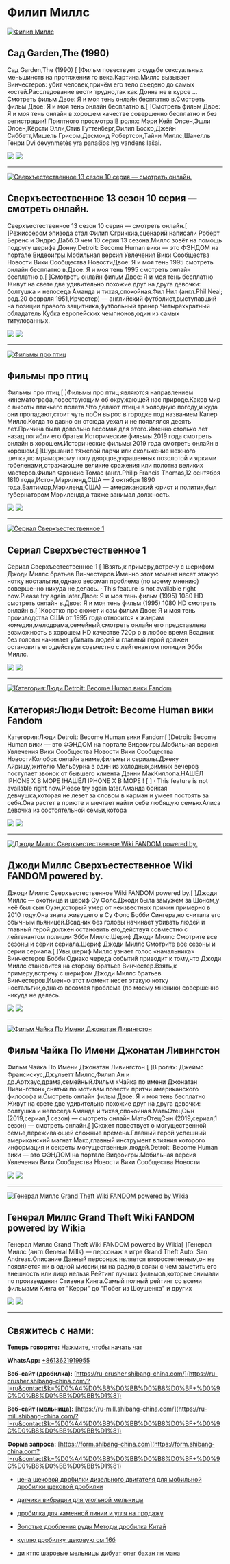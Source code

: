 # Филип Миллс

<a href="https://swt.shibang-china.com/?l=ru&img&k=%D0%A4%D0%B8%D0%BB%D0%B8%D0%BF+%D0%9C%D0%B8%D0%BB%D0%BB%D1%81" target="_blank">![Филип Миллс](http://static.shibang-china.com/all-800x300/974.jpg)</a>

## Сад Garden,The (1990)
Сад Garden,The (1990) [ ]Фильм повествует о судьбе сексуальных меньшинств на протяжении го века.Картина.Миллс вызывает Винчестеров: убит человек,причём его тело съедено до самых костей.Расследование вести трудно,так как Донна не в курсе …Смотреть фильм Двое: Я и моя тень онлайн бесплатно в.Смотреть фильм Двое: Я и моя тень онлайн бесплатно в.[ ]Смотреть фильм Двое: Я и моя тень онлайн в хорошем качестве совершенно бесплатно и без регистрации! Приятного просмотра!В ролях: Мэри Кейт Олсен,Эшли Олсен,Кёрсти Элли,Стив Гуттенберг,Филип Боско,Джейн Сиббетт,Мишель Грисом,Десмонд Робертсон,Тайни Миллс,Шанелль Генри Dvi devynmetės yra panašios lyg vandens lašai.


<a href="https://whatsapp.shibangsoft.com/WhatsApp.php" target="_blank" title="WhatsApp">![](http://static.shibang-china.com/icon/whatsapp.png)</a> <a href="https://swt.shibang-china.com/?l=ru&icon&k=%D0%A4%D0%B8%D0%BB%D0%B8%D0%BF+%D0%9C%D0%B8%D0%BB%D0%BB%D1%81" target="_blank">![](http://static.shibang-china.com/icon/chat-ru.png)</a>

---

<a href="https://swt.shibang-china.com/?l=ru&img&k=%D0%A4%D0%B8%D0%BB%D0%B8%D0%BF+%D0%9C%D0%B8%D0%BB%D0%BB%D1%81" target="_blank">![Сверхъестественное 13 сезон 10 серия — смотреть онлайн.](http://static.shibang-china.com/all-800x300/92.jpg)</a>

## Сверхъестественное 13 сезон 10 серия — смотреть онлайн.
Сверхъестественное 13 сезон 10 серия — смотреть онлайн.[ ]Режиссером эпизода стал Филип Сгриккиа,сценарий написали Роберт Беренс и Эндрю Дабб.О чем 10 серия 13 сезона.Миллс зовёт на помощь подругу шерифа Донну.Detroit: Become Human вики — это ФЭНДОМ на портале Видеоигры.Мобильная версия Увлечения Вики Сообщества Новости Вики Сообщества НовостиДвое: Я и моя тень 1995 смотреть онлайн бесплатно в.Двое: Я и моя тень 1995 смотреть онлайн бесплатно в.[ ]Смотреть онлайн фильм Двое: Я и моя тень бесплатно Живут на свете две удивительно похожие друг на друга девочки: болтушка и непоседа Аманда и тихая,спокойная.Фил Нил (англ.Phil Neal; род.20 февраля 1951,Ирчестер) — английский футболист,выступавший на позиции правого защитника,футбольный тренер.Четырёхкратный обладатель Кубка европейских чемпионов,один из самых титулованных.


<a href="https://whatsapp.shibangsoft.com/WhatsApp.php" target="_blank" title="WhatsApp">![](http://static.shibang-china.com/icon/whatsapp.png)</a> <a href="https://swt.shibang-china.com/?l=ru&icon&k=%D0%A4%D0%B8%D0%BB%D0%B8%D0%BF+%D0%9C%D0%B8%D0%BB%D0%BB%D1%81" target="_blank">![](http://static.shibang-china.com/icon/chat-ru.png)</a>

---

<a href="https://swt.shibang-china.com/?l=ru&img&k=%D0%A4%D0%B8%D0%BB%D0%B8%D0%BF+%D0%9C%D0%B8%D0%BB%D0%BB%D1%81" target="_blank">![Фильмы про птиц](http://static.shibang-china.com/all-800x300/895.jpg)</a>

## Фильмы про птиц
Фильмы про птиц [ ]Фильмы про птиц являются направлением кинематографа,повествующим об окружающей нас природе.Каков мир с высоты птичьего полета.Что делают птицы в холодную погоду,и куда они пропадают,стоит чуть поОн вырос в городке под названием Калер Миллс.Когда то давно он отсюда уехал и не появлялся десять лет.Причина была довольно весомая для этого.Именно столько лет назад погибли его братья.Исторические фильмы 2019 года смотреть онлайн в хорошем.Исторические фильмы 2019 года смотреть онлайн в хорошем.[ ]Шуршание тяжелой парчи или скольжение нежного шелка,по мраморному полу дворцов,украшенных позолотой и яркими гобеленами,отражающие великие сражения или полотна великих мастеров.Филип Фрэнсис Томас (англ.Philip Francis Thomas,12 сентября 1810 года,Истон,Мэриленд,США — 2 октября 1890 года,Балтимор,Мэриленд,США) — американский юрист и политик,был губернатором Мэриленда,а также занимал должность.


<a href="https://whatsapp.shibangsoft.com/WhatsApp.php" target="_blank" title="WhatsApp">![](http://static.shibang-china.com/icon/whatsapp.png)</a> <a href="https://swt.shibang-china.com/?l=ru&icon&k=%D0%A4%D0%B8%D0%BB%D0%B8%D0%BF+%D0%9C%D0%B8%D0%BB%D0%BB%D1%81" target="_blank">![](http://static.shibang-china.com/icon/chat-ru.png)</a>

---

<a href="https://swt.shibang-china.com/?l=ru&img&k=%D0%A4%D0%B8%D0%BB%D0%B8%D0%BF+%D0%9C%D0%B8%D0%BB%D0%BB%D1%81" target="_blank">![Сериал Сверхъестественное 1](http://static.shibang-china.com/all-800x300/172.jpg)</a>

## Сериал Сверхъестественное 1
Сериал Сверхъестественное 1 [ ]Взять,к примеру,встречу с шерифом Джоди Миллс братьев Винчестеров.Именно этот момент несет этакую нотку ностальгии,однако весомая проблема (по моему мнению) совершенно никуда не делась.&nbsp;&#0183;&#32;This feature is not available right now.Please try again later.Двое: Я и моя тень фильм (1995) 1080 HD смотреть онлайн в.Двое: Я и моя тень фильм (1995) 1080 HD смотреть онлайн в.[ ]Коротко про сюжет и сам фильм Двое: Я и моя тень производства США от 1995 года относится к жанрам комедия,мелодрама,семейный,смотреть онлайн его представлена возможность в хорошем HD качестве 720p p в любое время.Всадник без головы начинает убивать людей и главный герой должен остановить его,действуя совместно с лейтенантом полиции Эбби Миллс.


<a href="https://whatsapp.shibangsoft.com/WhatsApp.php" target="_blank" title="WhatsApp">![](http://static.shibang-china.com/icon/whatsapp.png)</a> <a href="https://swt.shibang-china.com/?l=ru&icon&k=%D0%A4%D0%B8%D0%BB%D0%B8%D0%BF+%D0%9C%D0%B8%D0%BB%D0%BB%D1%81" target="_blank">![](http://static.shibang-china.com/icon/chat-ru.png)</a>

---

<a href="https://swt.shibang-china.com/?l=ru&img&k=%D0%A4%D0%B8%D0%BB%D0%B8%D0%BF+%D0%9C%D0%B8%D0%BB%D0%BB%D1%81" target="_blank">![Категория:Люди Detroit: Become Human вики Fandom](http://static.shibang-china.com/all-800x300/995.jpg)</a>

## Категория:Люди Detroit: Become Human вики Fandom
Категория:Люди Detroit: Become Human вики Fandom[ ]Detroit: Become Human вики — это ФЭНДОМ на портале Видеоигры.Мобильная версия Увлечения Вики Сообщества Новости Вики Сообщества НовостиКолобок онлайн аниме,фильмы и сериалы.Джеку Айришу,жителю Мельбурна в один из холодных,зимних вечеров поступает звонок от бывшего клиента Дэнни МакКиллопа.НАШЁЛ IPHONE X В МОРЕ !НАШЁЛ IPHONE X В МОРЕ ! [ ]&nbsp;&#0183;&#32;This feature is not available right now.Please try again later.Аманда бойкая девчушка,которая не лезет за словом в карман и умеет постоять за себя.Она растет в приюте и мечтает найти себе любящую семью.Алиса девочка из состоятельной семьи,котора


<a href="https://whatsapp.shibangsoft.com/WhatsApp.php" target="_blank" title="WhatsApp">![](http://static.shibang-china.com/icon/whatsapp.png)</a> <a href="https://swt.shibang-china.com/?l=ru&icon&k=%D0%A4%D0%B8%D0%BB%D0%B8%D0%BF+%D0%9C%D0%B8%D0%BB%D0%BB%D1%81" target="_blank">![](http://static.shibang-china.com/icon/chat-ru.png)</a>

---

<a href="https://swt.shibang-china.com/?l=ru&img&k=%D0%A4%D0%B8%D0%BB%D0%B8%D0%BF+%D0%9C%D0%B8%D0%BB%D0%BB%D1%81" target="_blank">![Джоди Миллс Сверхъестественное Wiki FANDOM powered by.](http://static.shibang-china.com/all-800x300/314.jpg)</a>

## Джоди Миллс Сверхъестественное Wiki FANDOM powered by.
Джоди Миллс Сверхъестественное Wiki FANDOM powered by.[ ]Джоди Миллс — охотница и шериф Су Фолс.Джоди была замужем за Шоном,у неё был сын Оуэн,который умер от неизвестных причин примерно в 2010 году.Она знала живущего в Су Фолс Бобби Сингера,но считала его обычным пьяницей.Всадник без головы начинает убивать людей и главный герой должен остановить его,действуя совместно с лейтенантом полиции Эбби Миллс.Шериф Джоди Миллс Смотрите все сезоны и серии сериала.Шериф Джоди Миллс Смотрите все сезоны и серии сериала.[ ]Увы,шериф Миллс узнает голос &#171;начальника&#187; Винчестеров Бобби.Однако череда событий приводит к тому,что Джоди Миллс становится на сторону братьев Винчестер.Взять,к примеру,встречу с шерифом Джоди Миллс братьев Винчестеров.Именно этот момент несет этакую нотку ностальгии,однако весомая проблема (по моему мнению) совершенно никуда не делась.


<a href="https://whatsapp.shibangsoft.com/WhatsApp.php" target="_blank" title="WhatsApp">![](http://static.shibang-china.com/icon/whatsapp.png)</a> <a href="https://swt.shibang-china.com/?l=ru&icon&k=%D0%A4%D0%B8%D0%BB%D0%B8%D0%BF+%D0%9C%D0%B8%D0%BB%D0%BB%D1%81" target="_blank">![](http://static.shibang-china.com/icon/chat-ru.png)</a>

---

<a href="https://swt.shibang-china.com/?l=ru&img&k=%D0%A4%D0%B8%D0%BB%D0%B8%D0%BF+%D0%9C%D0%B8%D0%BB%D0%BB%D1%81" target="_blank">![Фильм Чайка По Имени Джонатан Ливингстон](http://static.shibang-china.com/all-800x300/808.jpg)</a>

## Фильм Чайка По Имени Джонатан Ливингстон
Фильм Чайка По Имени Джонатан Ливингстон [ ]В ролях: Джеймс Франсискус,Джульетт Миллс,Филип Ан и др.Артхаус,драма,семейный.Фильм &#171;Чайка по имени Джонатан Ливингстон&#187;,снятый по мотивам повести притчи американского философа и.Смотреть онлайн фильм Двое: Я и моя тень бесплатно Живут на свете две удивительно похожие друг на друга девочки: болтушка и непоседа Аманда и тихая,спокойная.МатьОтецСын (2019,сериал,1 сезон) — смотреть онлайн.МатьОтецСын (2019,сериал,1 сезон) — смотреть онлайн.[ ]Сюжет повествует о могущественной семье,переживающей сложные времена.Главный герой успешный американский магнат Макс,главный инструмент влияния которого информация и секреты могущественных людей.Detroit: Become Human вики — это ФЭНДОМ на портале Видеоигры.Мобильная версия Увлечения Вики Сообщества Новости Вики Сообщества Новости


<a href="https://whatsapp.shibangsoft.com/WhatsApp.php" target="_blank" title="WhatsApp">![](http://static.shibang-china.com/icon/whatsapp.png)</a> <a href="https://swt.shibang-china.com/?l=ru&icon&k=%D0%A4%D0%B8%D0%BB%D0%B8%D0%BF+%D0%9C%D0%B8%D0%BB%D0%BB%D1%81" target="_blank">![](http://static.shibang-china.com/icon/chat-ru.png)</a>

---

<a href="https://swt.shibang-china.com/?l=ru&img&k=%D0%A4%D0%B8%D0%BB%D0%B8%D0%BF+%D0%9C%D0%B8%D0%BB%D0%BB%D1%81" target="_blank">![Генерал Миллс Grand Theft Wiki FANDOM powered by Wikia](http://static.shibang-china.com/all-800x300/920.jpg)</a>

## Генерал Миллс Grand Theft Wiki FANDOM powered by Wikia
Генерал Миллс Grand Theft Wiki FANDOM powered by Wikia[ ]Генерал Миллс (англ.General Mills) — персонаж в игре Grand Theft Auto: San Andreas.Описание Данный персонаж является второстепенным,он не появляется ни в одной миссии,ни на радио,в связи с чем заметить его внешность или лицо нельзя.Рейтинг лучших фильмов,которые снимали по произведения Стивена Кинга.Самый полный рейтинг со всеми фильмами Кинга от &quot;Керри&quot; до &quot;Побег из Шоушенка&quot; и других

<a href="https://whatsapp.shibangsoft.com/WhatsApp.php" target="_blank" title="WhatsApp">![](http://static.shibang-china.com/icon/whatsapp.png)</a> <a href="https://swt.shibang-china.com/?l=ru&icon&k=%D0%A4%D0%B8%D0%BB%D0%B8%D0%BF+%D0%9C%D0%B8%D0%BB%D0%BB%D1%81" target="_blank">![](http://static.shibang-china.com/icon/chat-ru.png)</a>

---
## Свяжитесь с нами:

**Теперь говорите:** [Нажмите, чтобы начать чат](https://swt.shibang-china.com?l=ru&contact&k=%D0%A4%D0%B8%D0%BB%D0%B8%D0%BF+%D0%9C%D0%B8%D0%BB%D0%BB%D1%81)

**WhatsApp:**  [+8613621919955](https://whatsapp.shibangsoft.com/WhatsApp.php)

**Веб-сайт (дробилка):** [https://ru-crusher.shibang-china.com/](https://ru-crusher.shibang-china.com/?l=ru&contact&k=%D0%A4%D0%B8%D0%BB%D0%B8%D0%BF+%D0%9C%D0%B8%D0%BB%D0%BB%D1%81)

**Веб-сайт (мельница):** [https://ru-mill.shibang-china.com/](https://ru-mill.shibang-china.com/?l=ru&contact&k=%D0%A4%D0%B8%D0%BB%D0%B8%D0%BF+%D0%9C%D0%B8%D0%BB%D0%BB%D1%81)

**Форма запроса:** [https://form.shibang-china.com](https://form.shibang-china.com?l=ru&contact&k=%D0%A4%D0%B8%D0%BB%D0%B8%D0%BF+%D0%9C%D0%B8%D0%BB%D0%BB%D1%81)

* [цена щековой дробилки дизельного двигателя для мобильной дробилки щековой дробилки](../117/%D1%86%D0%B5%D0%BD%D0%B0%20%D1%89%D0%B5%D0%BA%D0%BE%D0%B2%D0%BE%D0%B9%20%D0%B4%D1%80%D0%BE%D0%B1%D0%B8%D0%BB%D0%BA%D0%B8%20%D0%B4%D0%B8%D0%B7%D0%B5%D0%BB%D1%8C%D0%BD%D0%BE%D0%B3%D0%BE%20%D0%B4%D0%B2%D0%B8%D0%B3%D0%B0%D1%82%D0%B5%D0%BB%D1%8F%20%D0%B4%D0%BB%D1%8F%20%D0%BC%D0%BE%D0%B1%D0%B8%D0%BB%D1%8C%D0%BD%D0%BE%D0%B9%20%D0%B4%D1%80%D0%BE%D0%B1%D0%B8%D0%BB%D0%BA%D0%B8%20%D1%89%D0%B5%D0%BA%D0%BE%D0%B2%D0%BE%D0%B9%20%D0%B4%D1%80%D0%BE%D0%B1%D0%B8%D0%BB%D0%BA%D0%B8.md)

* [датчики вибрации для угольной мельницы](../107/%D0%B4%D0%B0%D1%82%D1%87%D0%B8%D0%BA%D0%B8%20%D0%B2%D0%B8%D0%B1%D1%80%D0%B0%D1%86%D0%B8%D0%B8%20%D0%B4%D0%BB%D1%8F%20%D1%83%D0%B3%D0%BE%D0%BB%D1%8C%D0%BD%D0%BE%D0%B9%20%D0%BC%D0%B5%D0%BB%D1%8C%D0%BD%D0%B8%D1%86%D1%8B.md)

* [дробилка для каменной линии и угля на продажу](../118/%D0%B4%D1%80%D0%BE%D0%B1%D0%B8%D0%BB%D0%BA%D0%B0%20%D0%B4%D0%BB%D1%8F%20%D0%BA%D0%B0%D0%BC%D0%B5%D0%BD%D0%BD%D0%BE%D0%B9%20%D0%BB%D0%B8%D0%BD%D0%B8%D0%B8%20%D0%B8%20%D1%83%D0%B3%D0%BB%D1%8F%20%D0%BD%D0%B0%20%D0%BF%D1%80%D0%BE%D0%B4%D0%B0%D0%B6%D1%83.md)

* [Золотые дробления руды Методы дробилка Китай](../110/%D0%97%D0%BE%D0%BB%D0%BE%D1%82%D1%8B%D0%B5%20%D0%B4%D1%80%D0%BE%D0%B1%D0%BB%D0%B5%D0%BD%D0%B8%D1%8F%20%D1%80%D1%83%D0%B4%D1%8B%20%D0%9C%D0%B5%D1%82%D0%BE%D0%B4%D1%8B%20%D0%B4%D1%80%D0%BE%D0%B1%D0%B8%D0%BB%D0%BA%D0%B0%20%D0%9A%D0%B8%D1%82%D0%B0%D0%B9.md)

* [куплю дробилку щековую см 16б](../114/%D0%BA%D1%83%D0%BF%D0%BB%D1%8E%20%D0%B4%D1%80%D0%BE%D0%B1%D0%B8%D0%BB%D0%BA%D1%83%20%D1%89%D0%B5%D0%BA%D0%BE%D0%B2%D1%83%D1%8E%20%D1%81%D0%BC%2016%D0%B1.md)

* [ди ктпс шаровые мельницы дибуат олег бахан ян мана](../115/%D0%B4%D0%B8%20%D0%BA%D1%82%D0%BF%D1%81%20%D1%88%D0%B0%D1%80%D0%BE%D0%B2%D1%8B%D0%B5%20%D0%BC%D0%B5%D0%BB%D1%8C%D0%BD%D0%B8%D1%86%D1%8B%20%D0%B4%D0%B8%D0%B1%D1%83%D0%B0%D1%82%20%D0%BE%D0%BB%D0%B5%D0%B3%20%D0%B1%D0%B0%D1%85%D0%B0%D0%BD%20%D1%8F%D0%BD%20%D0%BC%D0%B0%D0%BD%D0%B0.md)